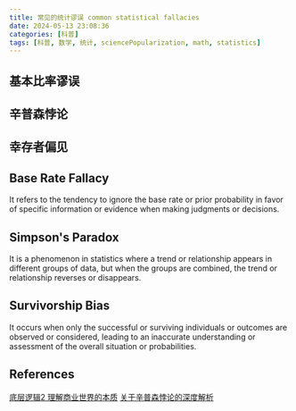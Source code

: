 ```yaml
---
title: 常见的统计谬误 common statistical fallacies
date: 2024-05-13 23:08:36
categories: [科普]
tags: [科普, 数学, 统计, sciencePopularization, math, statistics]
---
```

## 基本比率谬误

## 辛普森悖论

## 幸存者偏见

## Base Rate Fallacy
It refers to the tendency to ignore the base rate or prior probability in favor of specific information or evidence when making judgments or decisions.
## Simpson's Paradox
It is a phenomenon in statistics where a trend or relationship appears in different groups of data, but when the groups are combined, the trend or relationship reverses or disappears.
## Survivorship Bias
It occurs when only the successful or surviving individuals or outcomes are observed or considered, leading to an inaccurate understanding or assessment of the overall situation or probabilities.
## References
[底层逻辑2 理解商业世界的本质](https://weread.qq.com/web/reader/0b0322e0813ab7435g0197d8?)
[关于辛普森悖论的深度解析](https://zhuanlan.zhihu.com/p/348967975?utm_psn=1773490943192133633)